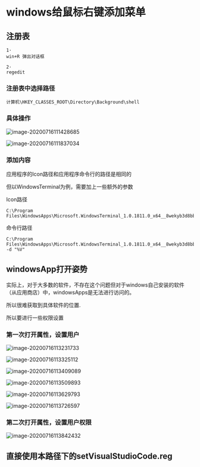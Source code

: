 # windows给鼠标右键添加菜单

## 注册表

```
1·
win+R 弹出对话框

2·
regedit
```

### 注册表中选择路径

```
计算机\HKEY_CLASSES_ROOT\Directory\Background\shell
```

### 具体操作

![image-20200716111428685](.\windowsAddMouseMenu\1.png)

![image-20200716111837034](.\windowsAddMouseMenu\2.png)

### 添加内容

应用程序的Icon路径和应用程序命令行的路径是相同的

但以WindowsTerminal为例，需要加上一些额外的参数

Icon路径

```
C:\Program Files\WindowsApps\Microsoft.WindowsTerminal_1.0.1811.0_x64__8wekyb3d8bbwe\WindowsTerminal.exe
```

命令行路径

```
C:\Program Files\WindowsApps\Microsoft.WindowsTerminal_1.0.1811.0_x64__8wekyb3d8bbwe\WindowsTerminal.exe -d "%V"
```

## windowsApp打开姿势

实际上，对于大多数的软件，不存在这个问题但对于windows自己安装的软件（从应用商店）中，windowsApps是无法进行访问的。

所以很难获取到具体软件的位置.

所以要进行一些权限设置

### 第一次打开属性，设置用户

![image-20200716113231733](.\windowsAddMouseMenu\3.png)

![image-20200716113325112](.\windowsAddMouseMenu\4.png)

![image-20200716113409089](.\windowsAddMouseMenu\5.png)

![image-20200716113509893](.\windowsAddMouseMenu\6.png)

![image-20200716113629793](.\windowsAddMouseMenu\7.png)

![image-20200716113726597](.\windowsAddMouseMenu\8.png)

### 第二次打开属性，设置用户权限

![image-20200716113842432](.\windowsAddMouseMenu\9.png)

## 直接使用本路径下的setVisualStudioCode.reg

